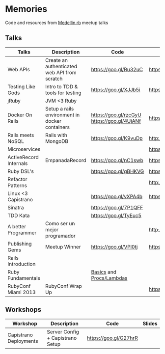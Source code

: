 # Memories
Code and resources from [Medellin.rb](http://www.meetup.com/medellin-rb/) meetup talks

## Talks

| Talks                    | Description                      | Code                  | Slides                |
|--------------------------|----------------------------------|-----------------------|-----------------------|
| Web APIs                 | Create an authenticated web API from scratch | https://goo.gl/Ru32uC | https://goo.gl/vjyNtr |
| Testing Like Gods        | Intro to TDD & tools for testing | https://goo.gl/XJJb5i | https://goo.gl/lUlYgC |
| jRuby                    |  JVM <3 Ruby                     |                       |                       |
| Docker On Rails          | Setup a rails environment in docker containers | https://goo.gl/rzcGyU  https://goo.gl/4UjANf | https://goo.gl/acP81B |
| Rails meets NoSQL        | Rails with MongoDB               | https://goo.gl/K9vuDp | http://goo.gl/qhi1A5  |
| Microservices            |                                  |                       | https://goo.gl/8dqgBc |
| ActiveRecord Internals   | EmpanadaRecord                   | https://goo.gl/nC1swb | https://goo.gl/bVQ251 |
| Ruby DSL's               |                                  | https://goo.gl/gBHKVG | https://goo.gl/xGxLRZ |
| Refactor Patterns        |                                  |                       | http://goo.gl/98QvUo  |
| Linux <3 Capistrano      |                                  | https://goo.gl/vXPA4b | https://goo.gl/LPPZ2e                     |
| Sinatra                  |                                  | https://goo.gl/7P1QFF |                       |
| TDD Kata                 |                                  | https://goo.gl/TyEuc5 |                       |
| A better Programmer      | Como ser un mejor programador    |                       | http://goo.gl/iXrNmA  |
| Publishing Gems          | Meetup Winner                    | https://goo.gl/VPl0tj | https://goo.gl/y8xHEL |
| Rails Introduction       |                                  |                       |                       |
| Ruby Fundamentals        |                                  | [Basics](https://gist.github.com/orendon/15930c5c80c4f39a31f3) and [Procs/Lambdas](https://gist.github.com/orendon/15b824349975f1b1dafc)                        |                       |
| RubyConf Miami 2013      |  RubyConf Wrap Up                |                       | https://goo.gl/ujB50t |
## Workshops

| Workshop                 | Description                      | Code                  | Slides                |
|--------------------------|----------------------------------|-----------------------|-----------------------|
| Capistrano Deployments   | Server Config + Capistrano Setup | https://goo.gl/G27hrR |                       |
